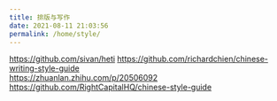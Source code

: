```yaml
---
title: 排版与写作
date: 2021-08-11 21:03:56
permalink: /home/style/
---
```

https://github.com/sivan/heti
https://github.com/richardchien/chinese-writing-style-guide  
https://zhuanlan.zhihu.com/p/20506092  
https://github.com/RightCapitalHQ/chinese-style-guide  